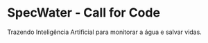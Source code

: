 # SpecWater - Call for Code

Trazendo Inteligência Artificial para monitorar a água e salvar vidas.

